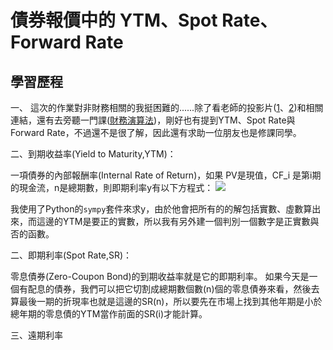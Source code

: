 # 債券報價中的 YTM、Spot Rate、Forward Rate

## 學習歷程
一、 這次的作業對非財務相關的我挺困難的......除了看老師的投影片([1](https://docs.google.com/presentation/d/e/2PACX-1vT0uWPmTezKky8GLD_fkmfuJjXCLRuVkQWNuHmeogeMpY21cbwQurn7CsaVWRZDSZcZTvXjjpvY4lwE/pub?start=false&loop=false&delayms=3000&slide=id.p)、[2](https://docs.google.com/presentation/d/e/2PACX-1vSVL0BfN9ddvwhYgAX3PDQzzy864wCQflg9G1-1J7g-t7Rw8bXg1iicVBmgN0HSarVZSFs35Pxv1gA3/pub?start=false&loop=false&delayms=3000&slide=id.p))和相關連結，還有去旁聽一門課([財務演算法](https://github.com/andydong1209/NTU_FinAlgo))，剛好也有提到YTM、Spot Rate與Forward Rate，不過還不是很了解，因此還有求助一位朋友也是修課同學。

二、到期收益率(Yield to Maturity,YTM)：

一項債券的內部報酬率(Internal Rate of Return)，如果 PV是現值，CF_i 是第i期的現金流，n是總期數，則即期利率y有以下方程式：
<img src="https://render.githubusercontent.com/render/math?math=PV = \sum_{i=1}^n\dfrac{CF_i}{(1 %2By)^i}">

我使用了Python的`sympy`套件來求y，由於他會把所有的的解包括實數、虛數算出來，而這邊的YTM是要正的實數，所以我有另外建一個判別一個數字是正實數與否的函數。

二、即期利率(Spot Rate,SR)：

零息債券(Zero-Coupon Bond)的到期收益率就是它的即期利率。
如果今天是一個有配息的債券，我們可以把它切割成總期數個數(n)個的零息債券來看，然後去算最後一期的折現率也就是這邊的SR(n)，所以要先在市場上找到其他年期是小於總年期的零息債的YTM當作前面的SR(i)才能計算。

三、遠期利率

